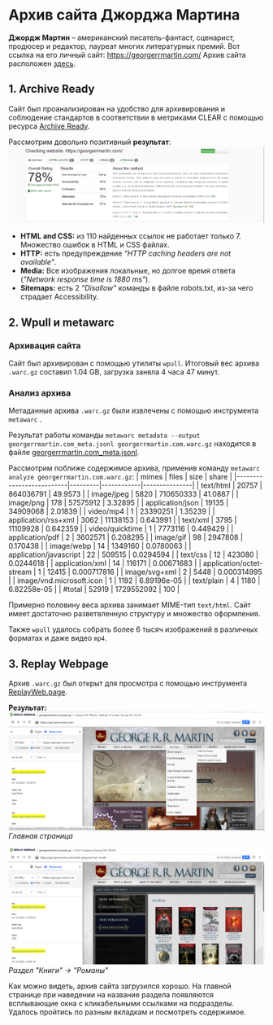 # Архив сайта Джорджа Мартина
**Джордж Мартин** – американский писатель-фантаст, сценарист, продюсер и редактор, лауреат многих литературных премий. Вот ссылка на его личный сайт: https://georgerrmartin.com/
Архив сайта расположен [здесь](https://disk.yandex.ru/d/LsO4eWQ-aqvCAw).
## 1. Archive Ready
Сайт был проанализирован на удобство для архивирования и соблюдение стандартов в соответствии в метриками CLEAR с помощью ресурса [Archive Ready](https://archiveready.com/).

Рассмотрим довольно позитивный **результат**:
![](https://github.com/akeranina/web-archives/blob/main/archives/georgerrmartin.com/archive_ready.png) 
 - **HTML and CSS:** из 110 найденных ссылок не работает только 7. Множество ошибок в HTML и CSS файлах.
 - **HTTP:** есть предупреждение *"HTTP caching headers are not available"*.
 - **Media:** Все изображения локальные, но долгое время ответа (*"Network response time is 1880 ms"*).
 - **Sitemaps:** есть 2 *"Disallow"* команды в файле robots.txt, из-за чего страдает Accessibility.
 ## 2. Wpull и metawarc
 ### Архивация сайта
 Сайт был архивирован с помощью утилиты `wpull`.  Итоговый вес архива `.warc.gz` составил 1.04 GB, загрузка заняла 4 часа 47 минут.
 ### Анализ архива
 Метаданные архива `.warc.gz` были извлечены с помощью инструмента `metawarc` . 

 Результат работы команды `metawarc metadata --output georgerrmartin.com_meta.jsonl georgerrmartin.com.warc.gz` находится в файле [georgerrmartin.com_meta.jsonl](https://github.com/akeranina/web-archives/blob/main/archives/georgerrmartin.com/georgerrmartin.com_meta.jsonl "georgerrmartin.com_meta.jsonl").

Рассмотрим поближе содержимое архива, применив команду `metawarc analyze georgerrmartin.com.warc.gz`:
| mimes                    | files   | size       | share         |
|--------------------------|---------|------------|---------------|
| text/html                | 20757   | 864036791  | 49.9573       |
| image/jpeg               | 5820    | 710650333  | 41.0887       |
| image/png                | 178     | 57575912   | 3.32895       |
| application/json         | 19135   | 34909068   | 2.01839       |
| video/mp4                | 1       | 23390251   | 1.35239       |
| application/rss+xml      | 3062    | 11138153   | 0.643991      |
| text/xml                 | 3795    | 11109928   | 0.642359      |
| video/quicktime          | 1       | 7773116    | 0.449429      |
| application/pdf          | 2       | 3602571    | 0.208295      |
| image/gif                | 98      | 2947808    | 0.170438      |
| image/webp               | 14      | 1349160    | 0.0780063     |
| application/javascript   | 22      | 509515     | 0.0294594     |
| text/css                 | 12      | 423080     | 0.0244618     |
| application/xml          | 14      | 116171     | 0.00671683    |
| application/octet-stream | 1       | 12415      | 0.000717816   |
| image/svg+xml            | 2       | 5448       | 0.000314995   |
| image/vnd.microsoft.icon | 1       | 1192       | 6.89196e-05   |
| text/plain               | 4       | 1180       | 6.82258e-05   |
| #total                   | 52919   | 1729552092 | 100           |

Примерно половину веса архива занимает MIME-тип `text/html`. Сайт имеет достаточно разветвленную структуру и множество оформления. 

Также `wpull` удалось собрать более 6 тысяч изображений в различных форматах и даже видео `mp4`.
## 3. Replay Webpage
 Архив `.warc.gz` был открыт для просмотра с помощью инструмента [ReplayWeb.page](https://replayweb.page/).
 
 **Результат:**
 ![Главная страница](https://github.com/akeranina/web-archives/blob/main/archives/georgerrmartin.com/replay_webpage_1.png)
 *Главная страница*

![Раздел "Романы"](https://github.com/akeranina/web-archives/blob/main/archives/georgerrmartin.com/replay_webpage_2.png)
*Раздел "Книги" -> "Романы"*

Как можно видеть, архив сайта загрузился хорошо. На главной странице при наведении на название раздела появляются всплывающие окна с кликабельными ссылками на подразделы. Удалось пройтись по разным вкладкам и посмотреть содержимое.
